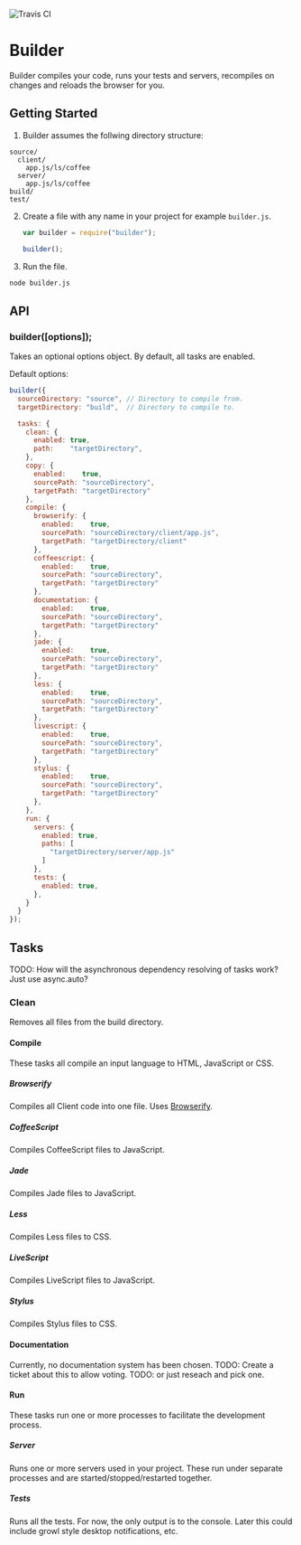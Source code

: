 ![Travis CI](https://travis-ci.org/Industrial/Builder.svg)

# Builder
Builder compiles your code, runs your tests and servers, recompiles on changes
and reloads the browser for you.

## Getting Started
1. Builder assumes the follwing directory structure:
  ```
  source/
    client/
      app.js/ls/coffee
    server/
      app.js/ls/coffee
  build/
  test/
  ```

2. Create a file with any name in your project for example `builder.js`.
   ```javascript
   var builder = require("builder");

   builder();
   ```
3. Run the file.
  ```bash
  node builder.js

  ```

## API
### builder([options]);
Takes an optional options object. By default, all tasks are enabled.

Default options:
```javascript
builder({
  sourceDirectory: "source", // Directory to compile from.
  targetDirectory: "build",  // Directory to compile to.

  tasks: {
    clean: {
      enabled: true,
      path:    "targetDirectory",
    },
    copy: {
      enabled:    true,
      sourcePath: "sourceDirectory",
      targetPath: "targetDirectory"
    },
    compile: {
      browserify: {
        enabled:    true,
        sourcePath: "sourceDirectory/client/app.js",
        targetPath: "targetDirectory/client"
      },
      coffeescript: {
        enabled:    true,
        sourcePath: "sourceDirectory",
        targetPath: "targetDirectory"
      },
      documentation: {
        enabled:    true,
        sourcePath: "sourceDirectory",
        targetPath: "targetDirectory"
      },
      jade: {
        enabled:    true,
        sourcePath: "sourceDirectory",
        targetPath: "targetDirectory"
      },
      less: {
        enabled:    true,
        sourcePath: "sourceDirectory",
        targetPath: "targetDirectory"
      },
      livescript: {
        enabled:    true,
        sourcePath: "sourceDirectory",
        targetPath: "targetDirectory"
      },
      stylus: {
        enabled:    true,
        sourcePath: "sourceDirectory",
        targetPath: "targetDirectory"
      },
    },
    run: {
      servers: {
        enabled: true,
        paths: [
          "targetDirectory/server/app.js"
        ]
      },
      tests: {
        enabled: true,
      },
    }
  }
});
```

## Tasks
TODO: How will the asynchronous dependency resolving of tasks work? Just use
async.auto?

### Clean
Removes all files from the build directory.

#### Compile
These tasks all compile an input language to HTML, JavaScript or CSS.

##### Browserify
Compiles all Client code into one file. Uses
[Browserify](https://github.com/substack/node-browserify).

##### CoffeeScript
Compiles CoffeeScript files to JavaScript.

##### Jade
Compiles Jade files to JavaScript.

##### Less
Compiles Less files to CSS.

##### LiveScript
Compiles LiveScript files to JavaScript.

##### Stylus
Compiles Stylus files to CSS.

#### Documentation
Currently, no documentation system has been chosen.
TODO: Create a ticket about this to allow voting.
TODO: or just reseach and pick one.

#### Run
These tasks run one or more processes to facilitate the development process.

##### Server
Runs one or more servers used in your project. These run under separate
processes and are started/stopped/restarted together.

##### Tests
Runs all the tests. For now, the only output is to the console. Later this
could include growl style desktop notifications, etc.
